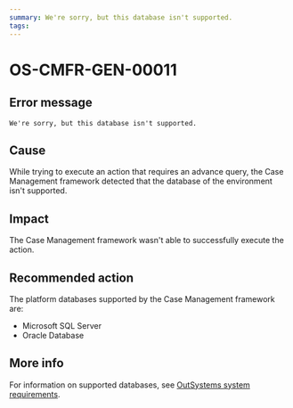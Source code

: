 ```yaml
---
summary: We're sorry, but this database isn't supported.
tags:
---
```


# OS-CMFR-GEN-00011

## Error message

`We're sorry, but this database isn't supported.`

## Cause

While trying to execute an action that requires an advance query, the Case Management framework detected that the database of the environment isn't supported.

## Impact

The Case Management framework wasn't able to successfully execute the action.

## Recommended action

The platform databases supported by the Case Management framework are:

* Microsoft SQL Server
* Oracle Database

## More info

For information on supported databases, see [OutSystems system requirements](https://success.outsystems.com/Documentation/11/Setting_Up_OutSystems/OutSystems_system_requirements).
